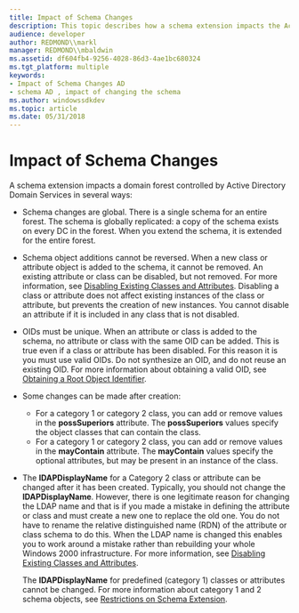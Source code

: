 ```yaml
---
title: Impact of Schema Changes
description: This topic describes how a schema extension impacts the Active Directory forest.
audience: developer
author: REDMOND\\markl
manager: REDMOND\\mbaldwin
ms.assetid: df604fb4-9256-4028-86d3-4ae1bc680324
ms.tgt_platform: multiple
keywords:
- Impact of Schema Changes AD
- schema AD , impact of changing the schema
ms.author: windowssdkdev
ms.topic: article
ms.date: 05/31/2018
---
```


# Impact of Schema Changes

A schema extension impacts a domain forest controlled by Active Directory Domain Services in several ways:

-   Schema changes are global. There is a single schema for an entire forest. The schema is globally replicated: a copy of the schema exists on every DC in the forest. When you extend the schema, it is extended for the entire forest.
-   Schema object additions cannot be reversed. When a new class or attribute object is added to the schema, it cannot be removed. An existing attribute or class can be disabled, but not removed. For more information, see [Disabling Existing Classes and Attributes](disabling-existing-classes-and-attributes.md). Disabling a class or attribute does not affect existing instances of the class or attribute, but prevents the creation of new instances. You cannot disable an attribute if it is included in any class that is not disabled.
-   OIDs must be unique. When an attribute or class is added to the schema, no attribute or class with the same OID can be added. This is true even if a class or attribute has been disabled. For this reason it is you must use valid OIDs. Do not synthesize an OID, and do not reuse an existing OID. For more information about obtaining a valid OID, see [Obtaining a Root Object Identifier](obtaining-an-object-identifier.md).
-   Some changes can be made after creation:

    -   For a category 1 or category 2 class, you can add or remove values in the **possSuperiors** attribute. The **possSuperiors** values specify the object classes that can contain the class.
    -   For a category 1 or category 2 class, you can add or remove values in the **mayContain** attribute. The **mayContain** values specify the optional attributes, but may be present in an instance of the class.

-   The **lDAPDisplayName** for a Category 2 class or attribute can be changed after it has been created. Typically, you should not change the **lDAPDisplayName**. However, there is one legitimate reason for changing the LDAP name and that is if you made a mistake in defining the attribute or class and must create a new one to replace the old one. You do not have to rename the relative distinguished name (RDN) of the attribute or class schema to do this. When the LDAP name is changed this enables you to work around a mistake rather than rebuilding your whole Windows 2000 infrastructure. For more information, see [Disabling Existing Classes and Attributes](disabling-existing-classes-and-attributes.md).

    The **lDAPDisplayName** for predefined (category 1) classes or attributes cannot be changed. For more information about category 1 and 2 schema objects, see [Restrictions on Schema Extension](restrictions-on-schema-extension.md).

 

 




